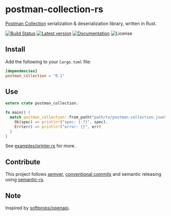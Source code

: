 postman-collection-rs
=====================
[Postman Collection][postman_collection] serialization & deserialization library, written in Rust.

[![Build Status](https://travis-ci.org/mandrean/postman-collection-rs.svg?branch=master)](https://travis-ci.org/mandrean/postman-collection-rs)
[![Latest version](https://img.shields.io/crates/v/postman_collection.svg)](https://crates.io/crates/postman_collection)
[![Documentation](https://docs.rs/postman_collection/badge.svg)](https://docs.rs/postman_collection)
![License](https://img.shields.io/crates/l/postman_collection.svg)

Install
-------
Add the following to your `Cargo.toml` file:

```toml
[dependencies]
postman_collection = "0.1"
```

Use
---
```rust
extern crate postman_collection;

fn main() {
  match postman_collection::from_path("path/to/postman-collection.json") {
    Ok(spec) => println!("spec: {:?}", spec),
    Err(err) => println!("error: {}", err)
  }
}
```

See [examples/printer.rs](examples/printer.rs) for more.

Contribute
----------
This project follows [semver], [conventional commits] and semantic releasing using [semantic-rs].

Note
----
Inspired by [softprops/openapi](https://github.com/softprops/openapi).

[postman_collection]: https://www.getpostman.com/collection
[semver]: https://semver.org/
[conventional commits]: https://www.conventionalcommits.org
[semantic-rs]: https://github.com/semantic-rs/semantic-rs
